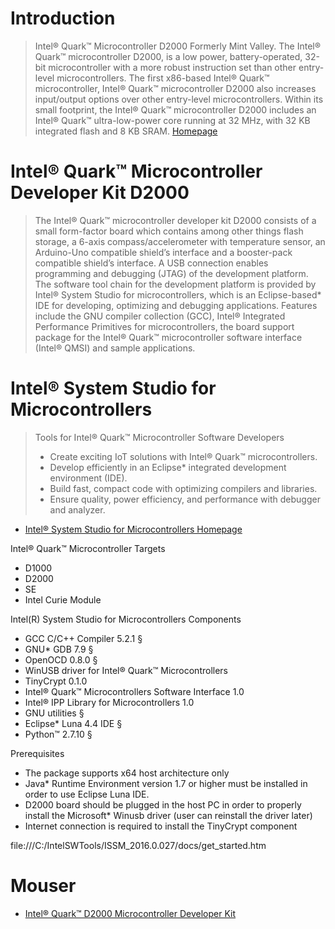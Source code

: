 # Introduction

> Intel® Quark™ Microcontroller D2000 Formerly Mint Valley. The Intel® Quark™ microcontroller D2000, is a low power, battery-operated, 32-bit microcontroller with a more robust instruction set than other entry-level microcontrollers. The first x86-based Intel® Quark™ microcontroller, Intel® Quark™ microcontroller D2000 also increases input/output options over other entry-level microcontrollers. Within its small footprint, the Intel® Quark™ microcontroller D2000 includes an Intel® Quark™ ultra-low-power core running at 32 MHz, with 32 KB integrated flash and 8 KB SRAM. [Homepage](http://www.intel.com/content/www/us/en/embedded/products/quark/mcu/d2000/overview.html)

# Intel® Quark™ Microcontroller Developer Kit D2000

> The Intel® Quark™ microcontroller developer kit D2000 consists of a small form-factor board which contains among other things flash storage, a 6-axis compass/accelerometer with temperature sensor, an Arduino-Uno compatible shield’s interface and a booster-pack compatible shield’s interface. A USB connection enables programming and debugging (JTAG) of the development platform. The software tool chain for the development platform is provided by Intel® System Studio for microcontrollers, which is an Eclipse-based* IDE for developing, optimizing and debugging applications. Features include the GNU compiler collection (GCC), Intel® Integrated Performance Primitives for microcontrollers, the board support package for the Intel® Quark™ microcontroller software interface (Intel® QMSI) and sample applications. 

# Intel® System Studio for Microcontrollers

> Tools for Intel® Quark™ Microcontroller Software Developers
> - Create exciting IoT solutions with Intel® Quark™ microcontrollers.
> - Develop efficiently in an Eclipse* integrated development environment (IDE).
> - Build fast, compact code with optimizing compilers and libraries.
> - Ensure quality, power efficiency, and performance with debugger and analyzer.

- [Intel® System Studio for Microcontrollers Homepage](https://software.intel.com/intel-system-studio-microcontrollers)

Intel® Quark™ Microcontroller Targets

- D1000
- D2000
- SE
- Intel Curie Module

Intel(R) System Studio for Microcontrollers Components

 - GCC C/C++ Compiler 5.2.1 §
 - GNU* GDB 7.9 §
 - OpenOCD 0.8.0 §
 - WinUSB driver for Intel® Quark™ Microcontrollers
 - TinyCrypt 0.1.0
 - Intel® Quark™ Microcontrollers Software Interface 1.0
 - Intel® IPP Library for Microcontrollers 1.0
 - GNU utilities §
 - Eclipse* Luna 4.4 IDE §
 - Python™ 2.7.10 §


Prerequisites

-  The package supports x64 host architecture only
-  Java* Runtime Environment version 1.7 or higher must be installed in order to use Eclipse Luna IDE.
-  D2000 board should be plugged in the host PC in order to properly install the Microsoft* Winusb driver (user can reinstall the driver later)
-  Internet connection is required to install the TinyCrypt component

file:///C:/IntelSWTools/ISSM_2016.0.027/docs/get_started.htm

# Mouser

- [Intel® Quark™ D2000 Microcontroller Developer Kit](http://www.mouser.com/new/Intel/intel-d2000-dev-kit/)

